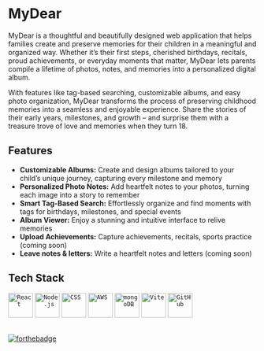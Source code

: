 # MyDear

MyDear is a thoughtful and beautifully designed web application that helps families create and preserve memories for their children in a meaningful and organized way. Whether it’s their first steps, cherished birthdays, recitals, proud achievements, or everyday moments that matter, MyDear lets parents compile a lifetime of photos, notes, and memories into a personalized digital album.

With features like tag-based searching, customizable albums, and easy photo organization, MyDear transforms the process of preserving childhood memories into a seamless and enjoyable experience. Share the stories of their early years, milestones, and growth – and surprise them with a treasure trove of love and memories when they turn 18.

## Features
- **Customizable Albums:** Create and design albums tailored to your child’s unique journey, capturing every milestone and memory
- **Personalized Photo Notes:** Add heartfelt notes to your photos, turning each image into a story to remember
- **Smart Tag-Based Search:** Effortlessly organize and find moments with tags for birthdays, milestones, and special events
- **Album Viewer:** Enjoy a stunning and intuitive interface to relive memories
- **Upload Achievements:** Capture achievements, recitals, sports practice (coming soon)
- **Leave notes & letters:** Write a heartfelt notes and letters (coming soon)

## Tech Stack
<div align="left">
	<code><img width="50" src="https://user-images.githubusercontent.com/25181517/183897015-94a058a6-b86e-4e42-a37f-bf92061753e5.png" alt="React" title="React"/></code>
	<code><img width="50" src="https://user-images.githubusercontent.com/25181517/183568594-85e280a7-0d7e-4d1a-9028-c8c2209e073c.png" alt="Node.js" title="Node.js"/></code>
	<code><img width="50" src="https://user-images.githubusercontent.com/25181517/183898674-75a4a1b1-f960-4ea9-abcb-637170a00a75.png" alt="CSS" title="CSS"/></code>
	<code><img width="50" src="https://user-images.githubusercontent.com/25181517/183896132-54262f2e-6d98-41e3-8888-e40ab5a17326.png" alt="AWS" title="AWS"/></code>
	<code><img width="50" src="https://user-images.githubusercontent.com/25181517/182884177-d48a8579-2cd0-447a-b9a6-ffc7cb02560e.png" alt="mongoDB" title="mongoDB"/></code>
	<code><img width="50" src="https://github-production-user-asset-6210df.s3.amazonaws.com/62091613/261395532-b40892ef-efb8-4b0e-a6b5-d1cfc2f3fc35.png" alt="Vite" title="Vite"/></code>
	<code><img width="50" src="https://user-images.githubusercontent.com/25181517/192108374-8da61ba1-99ec-41d7-80b8-fb2f7c0a4948.png" alt="GitHub" title="GitHub"/></code>
</div>
<br/>

[![forthebadge](https://forthebadge.com/images/featured/featured-built-with-love.svg)](https://forthebadge.com)



